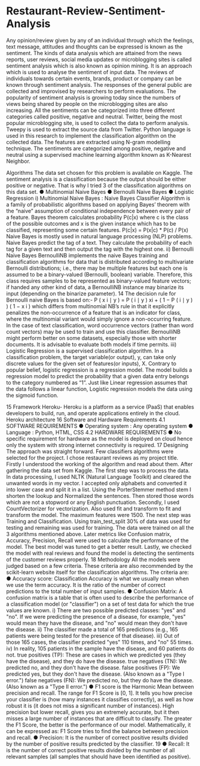 # Restaurant-Review-Sentiment-Analysis


Any opinion/review given by any of an individual through which the feelings, text message, 
attitudes and thoughts can be expressed is known as the sentiment. The kinds of data analysis 
which are attained from the news reports, user reviews, social media updates or 
microblogging sites is called sentiment analysis which is also known as opinion mining. It is 
an approach which is used to analyse the sentiment of input data. The reviews of individuals 
towards certain events, brands, product or company can be known through sentiment analysis. 
The responses of the general public are collected and improvised by researchers to perform 
evaluations. The popularity of sentiment analysis is growing today since the numbers of views 
being shared by people on the microblogging sites are also increasing. All the sentiments can 
be categorized into three different categories called positive, negative and neutral. Twitter, 
being the most popular microblogging site, is used to collect the data to perform analysis. 
Tweepy is used to extract the source data from Twitter. Python language is used in this 
research to implement the classification algorithm on the collected data. The features are 
extracted using N-gram modelling technique. The sentiments are categorized among positive, 
negative and neutral using a supervised machine learning algorithm known as K-Nearest 
Neighbor.

Algorithms 
The data set chosen for this problem is available on Kaggle. The sentiment analysis is a 
classification because the output should be either positive or negative. That is why I tried 3 of 
the classification algorithms on this data set. 
● Multinomial Naive Bayes 
● Bernoulli Naive Bayes 
● Logistic Regression 
i) Multinomial Naive Bayes : Naive Bayes Classifier Algorithm is a family of 
probabilistic algorithms based on applying Bayes’ theorem with the “naive” assumption of 
conditional independence between every pair of a feature. Bayes theorem calculates 
probability P(c|x) where c is the class of the possible outcomes and x is the given instance 
which has to be classified, representing some certain features. 
P(c|x) = P(x|c) * P(c) / P(x) 
Naive Bayes is mostly used in natural language processing (NLP) problems. Naive Bayes 
predict the tag of a text. They calculate the probability of each tag for a given text and then 
output the tag with the highest one. 
ii) Bernoulli Naive Bayes BernoulliNB implements the naive Bayes training and
classification algorithms for data that is distributed according to multivariate 
Bernoulli distributions; i.e., there may be multiple features but each one is assumed to be a 
binary-valued (Bernoulli, boolean) variable. Therefore, this class requires samples to be 
represented as binary-valued feature vectors; if handed any other kind of data, a BernoulliNB 
instance may binarize its input (depending on the binarize parameter). 
14
The decision rule for Bernoulli naive Bayes is based on:- P ( x i ∣ y ) = P ( i ∣ y ) xi + ( 
1 − P ( i ∣ y ) ) ( 1 − x i )
which differs from multinomial NB’s rule in that it explicitly penalizes the non-occurrence of 
a feature that is an indicator for class, where the multinomial variant would simply ignore a 
non-occurring feature. 
In the case of text classification, word occurrence vectors (rather than word count vectors) 
may be used to train and use this classifier. BernoulliNB might perform better on some 
datasets, especially those with shorter documents. It is advisable to evaluate both models if 
time permits. 
iii) Logistic Regression is a supervised classification algorithm. In a classification 
problem, the target variable(or output), y, can take only discrete values for the given set 
of features(or inputs), X. 
Contrary to popular belief, logistic regression is a regression model. The model builds a 
regression model to predict the probability that a given data entry belongs to the category 
numbered as “1”. Just like Linear regression assumes that the data follows a linear function, 
Logistic regression models the data using the sigmoid function. 
 
15
 Framework 
Heroku- Heroku is a platform as a service (PaaS) that enables developers to build, run, and
operate applications entirely in the cloud. 
 Heroku architecture 
16
 Software and Hardware Requirements 
 4.1 SOFTWARE REQUIREMENTS 
● Operating system : Any operating system 
● Language : Python, HTML, CSS
 4.2 HARDWARE REQUIREMENTS 
● No specific requirement for hardware as the model is deployed on cloud hence only
the system with strong internet connectivity is required.
17
Designing 
The approach was straight forward. Few classifiers algorithms were selected for the project. I 
chose restaurant reviews as my project title. Firstly I understood the working of the algorithm 
and read about them. 
After gathering the data set from Kaggle. The first step was to process the data. In data 
processing, I used NLTK (Natural Language Toolkit) and cleared the unwanted words in my 
vector. I accepted only alphabets and converted it into lower case and split it in a list. Using 
the PorterStemmer method stem I shorten the lookup and Normalized the sentences. Then 
stored those words which are not a stopword or any English punctuation. 
Secondly, I used CountVectorizer for vectorization. Also used fit and transform to fit and 
transform the model. The maximum features were 1500. 
The next step was Training and Classification. Using train_test_split 30% of data was used for 
testing and remaining was used for training. The data were trained on all the 3 algorithms 
mentioned above. 
Later metrics like Confusion matrix, Accuracy, Precision, Recall were used to calculate the 
performance of the model. 
The best model was tuned to get a better result. 
Lastly, we checked the model with real reviews and found the model is detecting the
sentiments of the customer reviews properly. 
18
 Methodology 
All the models were judged based on a few criteria. These criteria are also recommended by 
the scikit-learn website itself for the classification algorithms. The criteria are: 
● Accuracy score: Classification Accuracy is what we usually mean when we use the 
term accuracy. It is the ratio of the number of correct predictions to the total number of 
input samples. 
● Confusion Matrix: A confusion matrix is a table that is often used to describe the 
performance of a classification model (or "classifier") on a set of test data for which 
the true values are known. i) There are two possible predicted classes: "yes" and "no". 
If we were predicting the presence of a disease, for example, "yes" would mean they 
have the disease, and "no" would mean they don't have the disease. ii) The classifier 
made a total of 165 predictions (e.g., 165 patients were being tested for the presence of 
that disease). iii) Out of those 165 cases, the classifier predicted "yes" 110 times, and 
"no" 55 times. iv) In reality, 105 patients in the sample have the disease, and 60 
patients do not. 
true positives (TP): These are cases in which we predicted yes (they have the disease), 
and they do have the disease. true negatives (TN): We predicted no, and they don't 
have the disease. 
false positives (FP): We predicted yes, but they don't have the disease. (Also known as 
a "Type I error.") 
false negatives (FN): We predicted no, but they do have the disease. (Also known as a 
"Type II error.") 
● F1 score is the Harmonic Mean between precision and recall. The range for F1 Score 
is [0, 1]. It tells you how precise your classifier is (how many instances it classifies 
correctly), as well as how robust it is (it does not miss a significant number of 
instances). High precision but lower recall, gives you an extremely accurate, but it 
then misses a large number of instances that are difficult to classify. The greater the F1 
Score, the better is the performance of our model. Mathematically, it can be expressed 
as: F1 Score tries to find the balance between precision and recall. 
● Precision: It is the number of correct positive results divided by the number of positive 
results predicted by the classifier. 
19
● Recall: It is the number of correct positive results divided by the number of all 
relevant samples (all samples that should have been identified as positive). 

